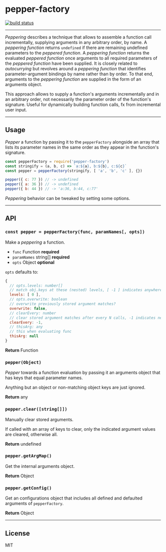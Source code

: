 # pepper-factory

[![build status](http://img.shields.io/travis/chiefBiiko/pepper-factory.svg?style=flat)](http://travis-ci.org/chiefBiiko/pepper-factory)

***

*Peppering* describes a technique that allows to assemble a function call incrementally, supplying arguments in any arbitrary order, by name. A *peppering function* returns `undefined` if there are remaining undefined parameters to the *peppered function*. A *peppering function* returns the evaluated *peppered function* once arguments to all required parameters of the *peppered function* have been supplied. It is closely related to *autocurrying* but revolves around a *peppering function* that identifies parameter-argument bindings by name rather than by order. To that end, arguments to the *peppering function* are supplied in the form of an arguments object.

This approach allows to supply a function's arguments incrementally and in an arbitrary order, not necessarily the parameter order of the function's signature. Useful for dynamically building function calls, fx from incremental user input.

***

## Usage

*Pepper* a function by passing it to the `pepperFactory` alongside an array that lists its parameter names in the same order as they appear in the function's signature. 

```js
const pepperFactory = require('pepper-factory')
const stringify = (a, b, c) => `a:${a}, b:${b}, c:${c}`
const pepper = pepperFactory(stringify, [ 'a', 'b', 'c' ], {})

pepper({ c: 77 }) // -> undefined
pepper({ a: 36 }) // -> undefined
pepper({ b: 44 }) // -> 'a:36, b:44, c:77'
```

*Peppering* behavior can be tweaked by setting some options.

***

## API

### `const pepper = pepperFactory(func, paramNames[, opts])`

Make a *peppering* a function.

+ `func` Function **required**
+ `paramNames` string[] **required**
+ `opts` Object **optional**

`opts` defaults to:

```js
{
  // opts.levels: number[]
  // match obj.keys at these (nested) levels, [ -1 ] indicates anywhere
  levels: [ 0 ],
  // opts.overwrite: boolean
  // overwrite previously stored argument matches?
  overwrite: false,
  // clearEvery: number
  // clear stored argument matches after every N calls, -1 indicates never
  clearEvery: -1,
  // thisArg: any
  // this when evaluating func
  thisArg: null
}
```
**Return** Function

### `pepper(Object)`

*Pepper* towards a function evaluation by passing it an arguments object that has keys that equal parameter names.

Anything but an object or non-matching object keys are just ignored.

**Return** any

### `pepper.clear([string[]])`

Manually clear stored arguments.

If called with an array of keys to clear, only the indicated argument values are cleared, otherwise all.

**Return** undefined

### `pepper.getArgMap()`

Get the internal arguments object.

**Return** Object

### `pepper.getConfig()`

Get an configurations object that includes all defined and defaulted arguments of `pepperFactory`.

**Return** Object

***

## License

MIT